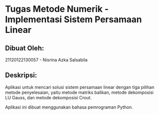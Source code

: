 # Tugas Metode Numerik - Implementasi Sistem Persamaan Linear
## Dibuat Oleh:
21120122130057 - Nisrina Azka Salsabila

## Deskripsi:
Aplikasi untuk mencari solusi sistem persamaan linear dengan tiga pilihan metode penyelesaian, yaitu metode matriks balikan, metode dekomposisi LU Gauss, dan metode dekomposisi Crout.

Aplikasi ini dibuat menggunakan bahasa pemrograman Python.
